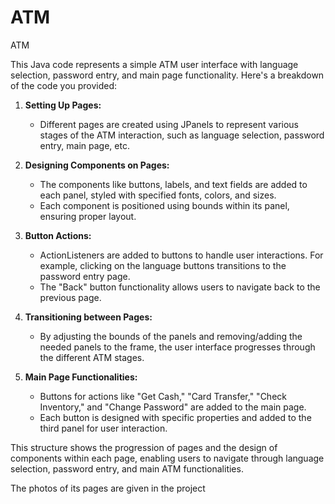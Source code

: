 # ATM
ATM

This Java code represents a simple ATM user interface with language selection, password entry, and main page functionality. Here's a breakdown of the code you provided:

1. **Setting Up Pages:**  
   - Different pages are created using JPanels to represent various stages of the ATM interaction, such as language selection, password entry, main page, etc.
   
2. **Designing Components on Pages:**  
   - The components like buttons, labels, and text fields are added to each panel, styled with specified fonts, colors, and sizes.
   - Each component is positioned using bounds within its panel, ensuring proper layout.

3. **Button Actions:**  
   - ActionListeners are added to buttons to handle user interactions. For example, clicking on the language buttons transitions to the password entry page.
   - The "Back" button functionality allows users to navigate back to the previous page.

4. **Transitioning between Pages:**  
   - By adjusting the bounds of the panels and removing/adding the needed panels to the frame, the user interface progresses through the different ATM stages.

5. **Main Page Functionalities:**  
   - Buttons for actions like "Get Cash," "Card Transfer," "Check Inventory," and "Change Password" are added to the main page.
   - Each button is designed with specific properties and added to the third panel for user interaction.

This structure shows the progression of pages and the design of components within each page, enabling users to navigate through language selection, password entry, and main ATM functionalities.

The photos of its pages are given in the project

